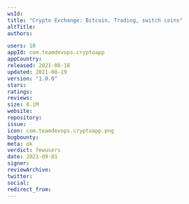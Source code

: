 ```yaml
---
wsId: 
title: "Crypto Exchange: Bitcoin, Trading, switch coins"
altTitle: 
authors:

users: 10
appId: com.teamdevops.cryptoapp
appCountry: 
released: 2021-08-18
updated: 2021-08-19
version: "1.0.0"
stars: 
ratings: 
reviews: 
size: 8.1M
website: 
repository: 
issue: 
icon: com.teamdevops.cryptoapp.png
bugbounty: 
meta: ok
verdict: fewusers
date: 2021-09-01
signer: 
reviewArchive:
twitter: 
social:
redirect_from:
---
```


